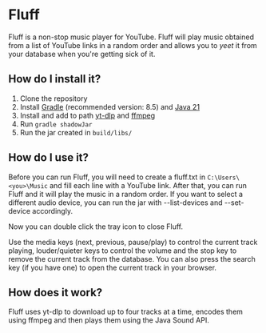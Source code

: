 # Fluff
Fluff is a non-stop music player for YouTube. 
Fluff will play music obtained from a list of YouTube links in a random order and allows you to *yeet* it from your database when you're getting sick of it.

## How do I install it?
1. Clone the repository
2. Install [Gradle](https://gradle.org/releases/) (recommended version: 8.5) and [Java 21](https://docs.aws.amazon.com/corretto/latest/corretto-21-ug/downloads-list.html)
3. Install and add to path [yt-dlp](https://github.com/yt-dlp/yt-dlp/releases) and [ffmpeg](https://github.com/BtbN/FFmpeg-Builds/releases/tag/latest)
4. Run `gradle shadowJar`
5. Run the jar created in `build/libs/`

## How do I use it?
Before you can run Fluff, you will need to create a fluff.txt in `C:\Users\<you>\Music` and fill each line with a YouTube link.
After that, you can run Fluff and it will play the music in a random order. If you want to select a different audio device, you can run the jar with --list-devices and --set-device accordingly.

Now you can double click the tray icon to close Fluff.

Use the media keys (next, previous, pause/play) to control the current track playing, louder/quieter keys to control the volume and the stop key to remove the current track from the database.
You can also press the search key (if you have one) to open the current track in your browser.

## How does it work?
Fluff uses yt-dlp to download up to four tracks at a time, encodes them using ffmpeg and then plays them using the Java Sound API.
